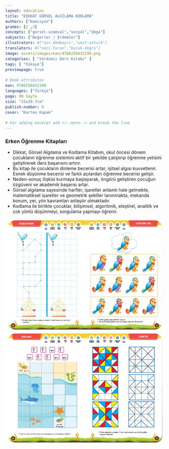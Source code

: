 ```yaml
---
layout: education
title: "DİKKAT GÖRSEL ALGILAMA KODLAMA"
authors: ["Komisyon"]
grades: [2 ,3]
concepts: ["gorsel-uzamsal","sosyal","doga"]
subjects: ["Değerler / Erdemler"]
illustrators: #["nur-dombayci","umit-ozturk"]
translators: #["naci-turan","burak-dogru"]
image: assets/images/ean/9786258432190.png
categories: [ "Yardımcı Ders Kitabı" ]
tags: [ "hikaye"]
previewpage: true

# Book attributes
ean: 9786258432190
languages: ["Türkçe"]
page: 80 Sayfa
size: "21x29.7cm"
publish-number: 9
cover: "Karton Kapak"

# For adding excerpt add <!--more--> and break the line
---
```

<!--more--> 

### Erken Öğrenme Kitapları
- Dikkat, Görsel Algılama ve Kodlama Kitabım, okul öncesi dönem çocukların öğrenme sistemini aktif bir şekilde çalıştırıp öğrenme yetisini geliştirerek ders başarısını artırır.
- Bu kitap ile çocukların dinleme becerisi artar, işitsel algısı kuvvetlenir. Esnek düşünme becerisi ve farklı açılardan öğrenme becerisi gelişir.
- Neden-sonuç ilişkisi kurmaya başlayarak, öngörü geliştiren çocuğun özgüveni ve akademik başarısı artar.
- Görsel algılama sayesinde harfler, işaretler anlamlı hale gelmekte, matematiksel işaretler ve geometrik şekiller tanınmakta, mekanda konum, yer, yön kavramları anlaşılır olmaktadır.
- Kodlama ile birlikte çocuklar, bilişimsel, algoritmik, eleştirel, analitik ve çok yönlü düşünmeyi, sorgulama yapmayı öğrenir.

<div class="container">
  <div class="row">
    <div class="col-12">
      <img src="/assets/images/educations/dikkat-gorsel-algilama-kodlama/dikkat-gorsel-algilama-kodlama-ornek-sayfa.jpg" alt="">
    </div>
    <div class="col-12">
      <img src="/assets/images/educations/dikkat-gorsel-algilama-kodlama/dikkat-gorsel-algilama-kodlama-ornek-sayfa1.jpg" alt="">
    </div>
      </div>
        </div>